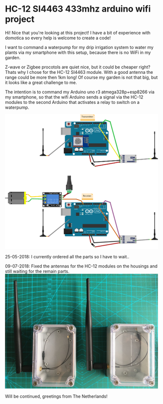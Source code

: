 # HC-12 SI4463 433mhz arduino wifi project 
Hi! Nice that you're looking at this project! I have a bit of experience with domotica so every help is welcome to create a code!

I want to command a waterpump for my drip irrigation system to water my plants via my smartphone with this setup, because there is no WiFi in my garden.

Z-wave or Zigbee procotols are quiet nice, but it could be cheaper right? Thats why I chose for the HC-12 SI4463 module. With a good antenna the range could be more then 1km long! Of course my garden is not that big, but it looks like a great challenge to me.

The intention is to command my Arduino uno r3 atmega328p+esp8266 via my smartphone, so that the wifi Arduino sends a signal via the HC-12 modules to the second Arduino that activates a relay to switch on a waterpump.

![alt text](https://github.com/joeppa/HC-12/blob/master/Schematic.png)



25-05-2018: I currently ordered all the parts so I have to wait..

09-07-2018: Fixed the antennas for the HC-12 modules on the housings and still waiting for the remain parts. 
![alt text](https://github.com/joeppa/HC-12/blob/master/Housing.jpg)

Will be continued, greetings from The Netherlands!
